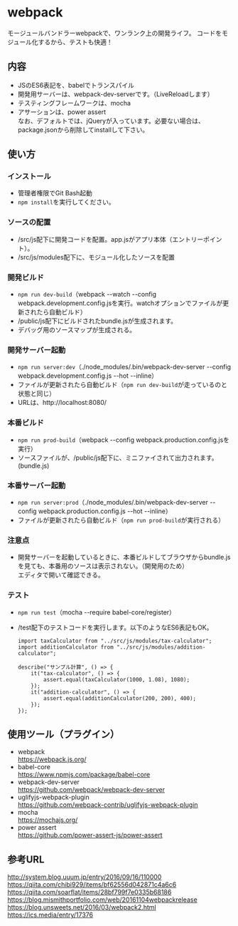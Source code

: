 # webpack
モージュールバンドラーwebpackで、ワンランク上の開発ライフ。
コードをモジュール化するから、テストも快適！

## 内容
* JSのES6表記を、babelでトランスパイル
* 開発用サーバーは、webpack-dev-serverです。（LiveReloadします）
* テスティングフレームワークは、mocha
* アサーションは、power assert  
なお、デフォルトでは、jQueryが入っています。必要ない場合は、package.jsonから削除してinstallして下さい。

## 使い方
### インストール
* 管理者権限でGit Bash起動
* ```npm install```を実行してください。

### ソースの配置
* /src/js配下に開発コードを配置。app.jsがアプリ本体（エントリーポイント）。
* /src/js/modules配下に、モジュール化したソースを配置

### 開発ビルド
* ```npm run dev-build```（webpack --watch --config webpack.development.config.jsを実行。watchオプションでファイルが更新されたら自動ビルド）
* /public/js配下にビルドされたbundle.jsが生成されます。
* デバッグ用のソースマップが生成される。

### 開発サーバー起動
* ```npm run server:dev```（./node_modules/.bin/webpack-dev-server --config webpack.development.config.js --hot --inline）
* ファイルが更新されたら自動ビルド（```npm run dev-build```が走っているのと状態と同じ）
* URLは、http://localhost:8080/

### 本番ビルド
* ```npm run prod-build```（webpack --config webpack.production.config.jsを実行）
* ソースファイルが、/public/js配下に、ミニファイされて出力されます。(bundle.js)

### 本番サーバー起動
* ```npm run server:prod```（./node_modules/.bin/webpack-dev-server --config webpack.production.config.js --hot --inline）
* ファイルが更新されたら自動ビルド（```npm run prod-build```が実行される）

### 注意点
* 開発サーバーを起動しているときに、本番ビルドしてブラウザからbundle.jsを見ても、本番用のソースは表示されない。（開発用のため）  
エディタで開いて確認できる。


### テスト
* ```npm run test```（mocha --require babel-core/register）
* /test配下のテストコードを実行します。以下のようなES6表記もOK。

    ```import assert from "assert";
    import taxCalculator from "../src/js/modules/tax-calculator";
    import additionCalculator from "../src/js/modules/addition-calculator";

    describe("サンプル計算", () => {
        it("tax-calculator", () => {
            assert.equal(taxCalculator(1000, 1.08), 1080);
        });
        it("addition-calculator", () => {
            assert.equal(additionCalculator(200, 200), 400);
        });
    });

## 使用ツール（プラグイン）
* webpack  
https://webpack.js.org/
* babel-core  
https://www.npmjs.com/package/babel-core
* webpack-dev-server  
https://github.com/webpack/webpack-dev-server
* uglifyjs-webpack-plugin  
https://github.com/webpack-contrib/uglifyjs-webpack-plugin
* mocha  
https://mochajs.org/
* power assert  
https://github.com/power-assert-js/power-assert

## 参考URL
http://system.blog.uuum.jp/entry/2016/09/16/110000  
https://qiita.com/chibi929/items/bf62556d042871c4a6c6  
https://qiita.com/soarflat/items/28bf799f7e0335b68186  
https://blog.mismithportfolio.com/web/20161104webpackrelease  
https://blog.unsweets.net/2016/03/webpack2.html  
https://ics.media/entry/17376  

